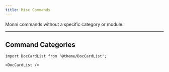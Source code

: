 ```yaml
---
title: Misc Commands
---
```

Monni commands without a specific category or module.

---
## Command Categories

```mdx-code-block
import DocCardList from '@theme/DocCardList';

<DocCardList />
```